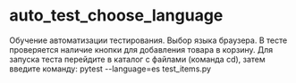 # auto_test_choose_language
Обучение автоматизации тестирования. Выбор языка браузера.
В тесте проверяется наличие кнопки для добавления товара в корзину.
Для запуска теста перейдите в каталог с файлами (команда cd), затем введите команду: pytest --language=es test_items.py
